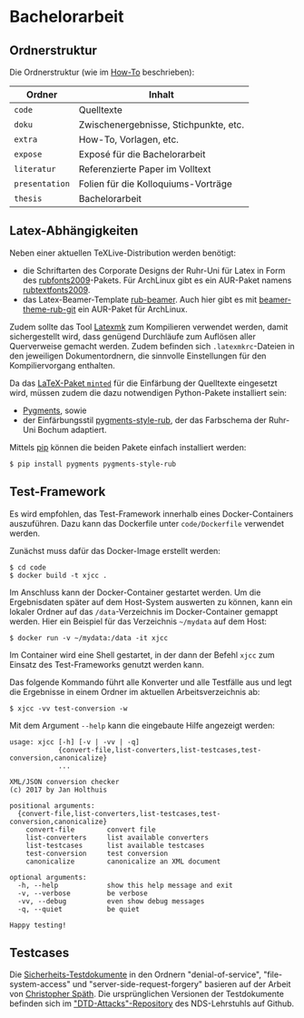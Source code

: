 # Bachelorarbeit

## Ordnerstruktur

Die Ordnerstruktur (wie im [How-To](extra/How-To-Studenten.pdf) beschrieben):

| Ordner         | Inhalt                                |
| -------------- | ------------------------------------- |
| `code`         | Quelltexte                            |
| `doku`         | Zwischenergebnisse, Stichpunkte, etc. |
| `extra`        | How-To, Vorlagen, etc.                |
| `expose`       | Exposé für die Bachelorarbeit         |
| `literatur`    | Referenzierte Paper im Volltext       |
| `presentation` | Folien für die Kolloquiums-Vorträge   |
| `thesis`       | Bachelorarbeit                        |

## Latex-Abhängigkeiten

Neben einer aktuellen TeXLive-Distribution werden benötigt:

- die Schriftarten des Corporate Designs der Ruhr-Uni für Latex in Form des
  [rubfonts2009](https://noc.rub.de/~jobsanzl/latex/)-Pakets. Für ArchLinux
  gibt es ein AUR-Paket namens
  [rubtextfonts2009](https://aur.archlinux.org/packages/rubtexfonts2009/).
- das Latex-Beamer-Template [rub-beamer](https://github.com/sjewo/rub-beamer).
  Auch hier gibt es mit
  [beamer-theme-rub-git](https://aur.archlinux.org/packages/beamer-theme-rub-git/)
  ein AUR-Paket für ArchLinux.

Zudem sollte das Tool
[Latexmk](http://personal.psu.edu/jcc8//software/latexmk-jcc/) zum Kompilieren
verwendet werden, damit sichergestellt wird, dass genügend Durchläufe zum
Auflösen aller Querverweise gemacht werden. Zudem befinden sich
`.latexmkrc`-Dateien in den jeweiligen Dokumentordnern, die sinnvolle
Einstellungen für den Kompiliervorgang enthalten.

Da das [LaTeX-Paket `minted`](https://www.ctan.org/pkg/minted) für die
Einfärbung der Quelltexte eingesetzt wird, müssen zudem die dazu notwendigen
Python-Pakete installiert sein:

- [Pygments](http://pygments.org), sowie
- der Einfärbungsstil
  [pygments-style-rub](https://github.com/Holzhaus/pygments-style-rub), der
  das Farbschema der Ruhr-Uni Bochum adaptiert.

Mittels [pip](https://pip.pypa.io/) können die beiden Pakete einfach
installiert werden:

```shell-session
$ pip install pygments pygments-style-rub
```

## Test-Framework

Es wird empfohlen, das Test-Framework innerhalb eines Docker-Containers
auszuführen. Dazu kann das Dockerfile unter `code/Dockerfile` verwendet
werden.

Zunächst muss dafür das Docker-Image erstellt werden:

```shell-session
$ cd code
$ docker build -t xjcc .
```

Im Anschluss kann der Docker-Container gestartet werden. Um die Ergebnisdaten
später auf dem Host-System auswerten zu können, kann ein lokaler Ordner auf
das `/data`-Verzeichnis im Docker-Container gemappt werden. Hier ein Beispiel
für das Verzeichnis `~/mydata` auf dem Host:

```shell-session
$ docker run -v ~/mydata:/data -it xjcc
```

Im Container wird eine Shell gestartet, in der dann der Befehl `xjcc` zum
Einsatz des Test-Frameworks genutzt werden kann.

Das folgende Kommando führt alle Konverter und alle Testfälle aus und
legt die Ergebnisse in einem Ordner im aktuellen Arbeitsverzeichnis ab:

```shell-session
$ xjcc -vv test-conversion -w
```

Mit dem Argument `--help` kann die eingebaute Hilfe angezeigt werden:

```shell -session
usage: xjcc [-h] [-v | -vv | -q]
            {convert-file,list-converters,list-testcases,test-conversion,canonicalize}
            ...

XML/JSON conversion checker
(c) 2017 by Jan Holthuis

positional arguments:
  {convert-file,list-converters,list-testcases,test-conversion,canonicalize}
    convert-file        convert file
    list-converters     list available converters
    list-testcases      list available testcases
    test-conversion     test conversion
    canonicalize        canonicalize an XML document

optional arguments:
  -h, --help            show this help message and exit
  -v, --verbose         be verbose
  -vv, --debug          even show debug messages
  -q, --quiet           be quiet

Happy testing!
```

## Testcases

Die [Sicherheits-Testdokumente](code/test-documents) in den Ordnern
"denial-of-service", "file-system-access" und "server-side-request-forgery"
basieren auf der Arbeit von
[Christopher Späth](https://www.nds.rub.de/chair/people/spaetc1k/). Die
ursprünglichen Versionen der Testdokumente befinden sich im
["DTD-Attacks"-Repository](https://github.com/RUB-NDS/DTD-Attacks) des
NDS-Lehrstuhls auf Github.
